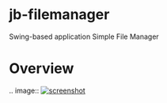 jb-filemanager
==============

Swing-based application Simple File Manager 

Overview
========

.. image:: 
[![screenshot ](https://raw.github.com/anstarovoyt/jb-filemanager/master/ScreenSFM.png)](#features)
